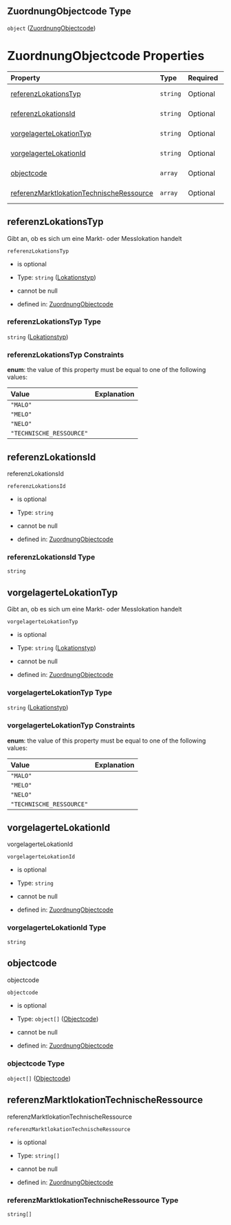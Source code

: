 ## ZuordnungObjectcode Type

`object` ([ZuordnungObjectcode](zuordnungobjectcode.md))

# ZuordnungObjectcode Properties

| Property                                                                              | Type     | Required | Nullable       | Defined by                                                                                                                                                                                                                                                    |
| :------------------------------------------------------------------------------------ | :------- | :------- | :------------- | :------------------------------------------------------------------------------------------------------------------------------------------------------------------------------------------------------------------------------------------------------------ |
| [referenzLokationsTyp](#referenzlokationstyp)                                         | `string` | Optional | cannot be null | [ZuordnungObjectcode](lokationstyp.md "https://raw.githubusercontent.com/conuti-gmbh/bo4e-schema/master/schemas/v1/enum/Lokationstyp.schema.json#/properties/referenzLokationsTyp")                                                                           |
| [referenzLokationsId](#referenzlokationsid)                                           | `string` | Optional | cannot be null | [ZuordnungObjectcode](zuordnungobjectcode-properties-referenzlokationsid.md "https://raw.githubusercontent.com/conuti-gmbh/bo4e-schema/master/schemas/v1/com/Abschlag.schema.json#/properties/referenzLokationsId")                                           |
| [vorgelagerteLokationTyp](#vorgelagertelokationtyp)                                   | `string` | Optional | cannot be null | [ZuordnungObjectcode](lokationstyp.md "https://raw.githubusercontent.com/conuti-gmbh/bo4e-schema/master/schemas/v1/enum/Lokationstyp.schema.json#/properties/vorgelagerteLokationTyp")                                                                        |
| [vorgelagerteLokationId](#vorgelagertelokationid)                                     | `string` | Optional | cannot be null | [ZuordnungObjectcode](zuordnungobjectcode-properties-vorgelagertelokationid.md "https://raw.githubusercontent.com/conuti-gmbh/bo4e-schema/master/schemas/v1/com/Abschlag.schema.json#/properties/vorgelagerteLokationId")                                     |
| [objectcode](#objectcode)                                                             | `array`  | Optional | cannot be null | [ZuordnungObjectcode](zuordnungobjectcode-properties-objectcode.md "https://raw.githubusercontent.com/conuti-gmbh/bo4e-schema/master/schemas/v1/com/Abschlag.schema.json#/properties/objectcode")                                                             |
| [referenzMarktlokationTechnischeRessource](#referenzmarktlokationtechnischeressource) | `array`  | Optional | cannot be null | [ZuordnungObjectcode](zuordnungobjectcode-properties-referenzmarktlokationtechnischeressource.md "https://raw.githubusercontent.com/conuti-gmbh/bo4e-schema/master/schemas/v1/com/Abschlag.schema.json#/properties/referenzMarktlokationTechnischeRessource") |

## referenzLokationsTyp

Gibt an, ob es sich um eine Markt- oder Messlokation handelt

`referenzLokationsTyp`

*   is optional

*   Type: `string` ([Lokationstyp](lokationstyp.md))

*   cannot be null

*   defined in: [ZuordnungObjectcode](lokationstyp.md "https://raw.githubusercontent.com/conuti-gmbh/bo4e-schema/master/schemas/v1/enum/Lokationstyp.schema.json#/properties/referenzLokationsTyp")

### referenzLokationsTyp Type

`string` ([Lokationstyp](lokationstyp.md))

### referenzLokationsTyp Constraints

**enum**: the value of this property must be equal to one of the following values:

| Value                    | Explanation |
| :----------------------- | :---------- |
| `"MALO"`                 |             |
| `"MELO"`                 |             |
| `"NELO"`                 |             |
| `"TECHNISCHE_RESSOURCE"` |             |

## referenzLokationsId

referenzLokationsId

`referenzLokationsId`

*   is optional

*   Type: `string`

*   cannot be null

*   defined in: [ZuordnungObjectcode](zuordnungobjectcode-properties-referenzlokationsid.md "https://raw.githubusercontent.com/conuti-gmbh/bo4e-schema/master/schemas/v1/com/Abschlag.schema.json#/properties/referenzLokationsId")

### referenzLokationsId Type

`string`

## vorgelagerteLokationTyp

Gibt an, ob es sich um eine Markt- oder Messlokation handelt

`vorgelagerteLokationTyp`

*   is optional

*   Type: `string` ([Lokationstyp](lokationstyp.md))

*   cannot be null

*   defined in: [ZuordnungObjectcode](lokationstyp.md "https://raw.githubusercontent.com/conuti-gmbh/bo4e-schema/master/schemas/v1/enum/Lokationstyp.schema.json#/properties/vorgelagerteLokationTyp")

### vorgelagerteLokationTyp Type

`string` ([Lokationstyp](lokationstyp.md))

### vorgelagerteLokationTyp Constraints

**enum**: the value of this property must be equal to one of the following values:

| Value                    | Explanation |
| :----------------------- | :---------- |
| `"MALO"`                 |             |
| `"MELO"`                 |             |
| `"NELO"`                 |             |
| `"TECHNISCHE_RESSOURCE"` |             |

## vorgelagerteLokationId

vorgelagerteLokationId

`vorgelagerteLokationId`

*   is optional

*   Type: `string`

*   cannot be null

*   defined in: [ZuordnungObjectcode](zuordnungobjectcode-properties-vorgelagertelokationid.md "https://raw.githubusercontent.com/conuti-gmbh/bo4e-schema/master/schemas/v1/com/Abschlag.schema.json#/properties/vorgelagerteLokationId")

### vorgelagerteLokationId Type

`string`

## objectcode

objectcode

`objectcode`

*   is optional

*   Type: `object[]` ([Objectcode](objectcode.md))

*   cannot be null

*   defined in: [ZuordnungObjectcode](zuordnungobjectcode-properties-objectcode.md "https://raw.githubusercontent.com/conuti-gmbh/bo4e-schema/master/schemas/v1/com/Abschlag.schema.json#/properties/objectcode")

### objectcode Type

`object[]` ([Objectcode](objectcode.md))

## referenzMarktlokationTechnischeRessource

referenzMarktlokationTechnischeRessource

`referenzMarktlokationTechnischeRessource`

*   is optional

*   Type: `string[]`

*   cannot be null

*   defined in: [ZuordnungObjectcode](zuordnungobjectcode-properties-referenzmarktlokationtechnischeressource.md "https://raw.githubusercontent.com/conuti-gmbh/bo4e-schema/master/schemas/v1/com/Abschlag.schema.json#/properties/referenzMarktlokationTechnischeRessource")

### referenzMarktlokationTechnischeRessource Type

`string[]`
